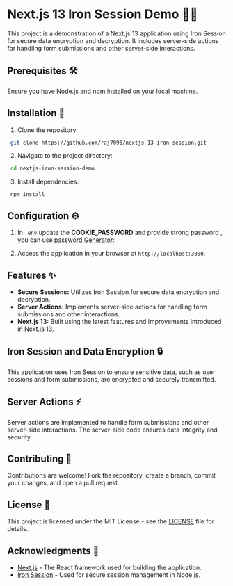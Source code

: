 # Next.js 13 Iron Session Demo 🔐✨

This project is a demonstration of a Next.js 13 application using Iron Session for secure data encryption and decryption. It includes server-side actions for handling form submissions and other server-side interactions.

## Prerequisites 🛠️

Ensure you have Node.js and npm installed on your local machine.

## Installation 🚀

1. Clone the repository:
```bash
 git clone https://github.com/raj7096/nextjs-13-iron-session.git
```
2. Navigate to the project directory:

```bash
 cd nextjs-iron-session-demo
```
3. Install dependencies:
 
```
 npm install 
```

## Configuration ⚙️

1. In `.env` update the **COOKIE_PASSWORD** and provide strong password , you can use [password Generator](https://1password.com/password-generator/):


2. Access the application in your browser at `http://localhost:3000`.

## Features ✨

- **Secure Sessions:** Utilizes Iron Session for secure data encryption and decryption.
- **Server Actions:** Implements server-side actions for handling form submissions and other interactions.
- **Next.js 13:** Built using the latest features and improvements introduced in Next.js 13.

## Iron Session and Data Encryption 🔒

This application uses Iron Session to ensure sensitive data, such as user sessions and form submissions, are encrypted and securely transmitted.

## Server Actions ⚡

Server actions are implemented to handle form submissions and other server-side interactions. The server-side code ensures data integrity and security.

## Contributing 🤝

Contributions are welcome! Fork the repository, create a branch, commit your changes, and open a pull request.

## License 📄

This project is licensed under the MIT License - see the [LICENSE](LICENSE) file for details.

## Acknowledgments 🙌

- [Next.js](https://nextjs.org/) - The React framework used for building the application.
- [Iron Session](https://www.npmjs.com/package/iron-session) - Used for secure session management in Node.js.








